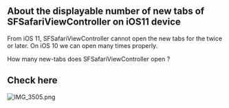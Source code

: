 ## About the displayable number of new tabs of SFSafariViewController on iOS11 device

From iOS 11, SFSafariViewController cannot open the new tabs for the twice or later. On iOS 10 we can open many times properly.

How many new-tabs does SFSafariViewController open ?

## Check here

![IMG_3505.png](https://qiita-image-store.s3.amazonaws.com/0/88266/2c9210e7-eea6-9e55-abd6-17c60259e5a3.png "IMG_3505.png")